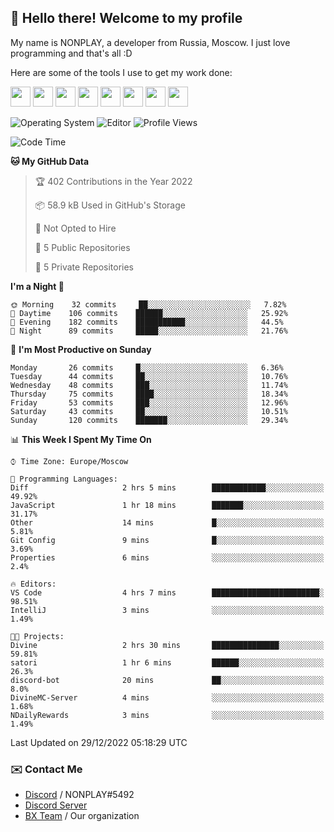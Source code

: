 ## :wave: Hello there! Welcome to my profile

My name is NONPLAY, a developer from Russia, Moscow. I just love programming and that's all :D

Here are some of the tools I use to get my work done:

<kbd><img height="32" src="https://img.icons8.com/color/2x/visual-studio-code-2019.png"></kbd>
<kbd><img height="32" src="https://img.icons8.com/color/2x/linux.png"></kbd>
<kbd><img height="32" src="https://img.icons8.com/fluent/2x/console.png"></kbd>
<kbd><img height="32" src="https://img.icons8.com/color/2x/open-source.png"></kbd>
<kbd><img height="32" src="https://img.icons8.com/color/2x/git.png"></kbd>
<kbd><img height="32" src="https://img.icons8.com/color/2x/nginx.png"></kbd>
<a href="?#gh-light-mode-only"><kbd><img height="32" src="https://img.icons8.com/metro/2x/mysql.png"></kbd></a>
<a href="?#gh-dark-mode-only"><kbd><img height="32" src="https://img.icons8.com/FFFFFF/metro/2x/mysql.png"></kbd></a>

![Operating System](https://img.shields.io/badge/OS-Windows%2010%20Pro-informational?style=for-the-badge&logo=Windows&logoColor=white&color=007ec6)
![Editor](https://img.shields.io/badge/Editor-VS%20Code-informational?style=for-the-badge&logo=Visual%20Studio%20Code&logoColor=white&color=007ec6)
![Profile Views](https://komarev.com/ghpvc/?username=NONPLAYT&color=blue&style=for-the-badge)

<!--START_SECTION:waka-->
![Code Time](http://img.shields.io/badge/Code%20Time-29%20hrs%2046%20mins-blue)

**🐱 My GitHub Data** 

> 🏆 402 Contributions in the Year 2022
 > 
> 📦 58.9 kB Used in GitHub's Storage 
 > 
> 🚫 Not Opted to Hire
 > 
> 📜 5 Public Repositories 
 > 
> 🔑 5 Private Repositories  
 > 
**I'm a Night 🦉** 

```text
🌞 Morning    32 commits     ██░░░░░░░░░░░░░░░░░░░░░░░   7.82% 
🌆 Daytime    106 commits    ██████░░░░░░░░░░░░░░░░░░░   25.92% 
🌃 Evening    182 commits    ███████████░░░░░░░░░░░░░░   44.5% 
🌙 Night      89 commits     █████░░░░░░░░░░░░░░░░░░░░   21.76%

```
📅 **I'm Most Productive on Sunday** 

```text
Monday       26 commits     █░░░░░░░░░░░░░░░░░░░░░░░░   6.36% 
Tuesday      44 commits     ██░░░░░░░░░░░░░░░░░░░░░░░   10.76% 
Wednesday    48 commits     ███░░░░░░░░░░░░░░░░░░░░░░   11.74% 
Thursday     75 commits     ████░░░░░░░░░░░░░░░░░░░░░   18.34% 
Friday       53 commits     ███░░░░░░░░░░░░░░░░░░░░░░   12.96% 
Saturday     43 commits     ██░░░░░░░░░░░░░░░░░░░░░░░   10.51% 
Sunday       120 commits    ███████░░░░░░░░░░░░░░░░░░   29.34%

```


📊 **This Week I Spent My Time On** 

```text
⌚︎ Time Zone: Europe/Moscow

💬 Programming Languages: 
Diff                     2 hrs 5 mins        ████████████░░░░░░░░░░░░░   49.92% 
JavaScript               1 hr 18 mins        ███████░░░░░░░░░░░░░░░░░░   31.17% 
Other                    14 mins             █░░░░░░░░░░░░░░░░░░░░░░░░   5.81% 
Git Config               9 mins              █░░░░░░░░░░░░░░░░░░░░░░░░   3.69% 
Properties               6 mins              ░░░░░░░░░░░░░░░░░░░░░░░░░   2.4%

🔥 Editors: 
VS Code                  4 hrs 7 mins        ████████████████████████░   98.51% 
IntelliJ                 3 mins              ░░░░░░░░░░░░░░░░░░░░░░░░░   1.49%

🐱‍💻 Projects: 
Divine                   2 hrs 30 mins       ███████████████░░░░░░░░░░   59.81% 
satori                   1 hr 6 mins         ██████░░░░░░░░░░░░░░░░░░░   26.3% 
discord-bot              20 mins             ██░░░░░░░░░░░░░░░░░░░░░░░   8.0% 
DivineMC-Server          4 mins              ░░░░░░░░░░░░░░░░░░░░░░░░░   1.68% 
NDailyRewards            3 mins              ░░░░░░░░░░░░░░░░░░░░░░░░░   1.49%

```


 Last Updated on 29/12/2022 05:18:29 UTC
<!--END_SECTION:waka-->

### ✉️ Contact Me

- [Discord](https://discord.com/users/597087584090587177) / NONPLAY#5492
- [Discord Server](https://discord.gg/p7cxhw7E2M)
- [BX Team](https://github.com/BX-Team) / Our organization